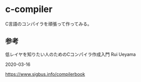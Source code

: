 # c-compiler
C言語のコンパイラを頑張って作ってみる。

## 参考

低レイヤを知りたい人のためのCコンパイラ作成入門
Rui Ueyama

2020-03-16

https://www.sigbus.info/compilerbook
